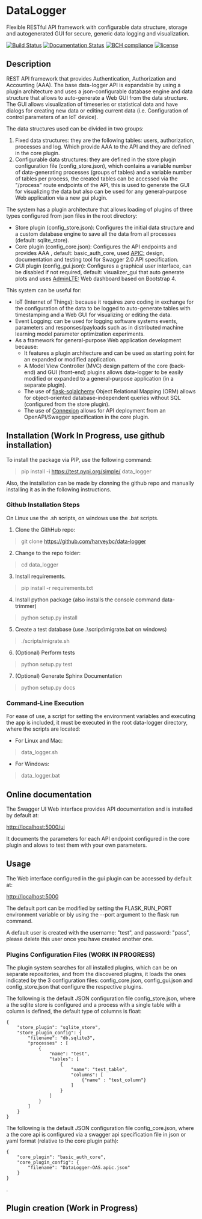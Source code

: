 # DataLogger

Flexible RESTful API framework with configurable data structure, storage and autogenerated GUI for secure, generic data logging and visualization. 

[![Build Status](https://www.travis-ci.com/harveybc/data-logger.svg?branch=master)](https://www.travis-ci.com/harveybc/data-logger)
[![Documentation Status](https://readthedocs.org/projects/docs/badge/?version=latest)](https://harveybc-data_logger.readthedocs.io/en/latest/)
[![BCH compliance](https://bettercodehub.com/edge/badge/harveybc/data_logger?branch=master)](https://bettercodehub.com/)
[![license](https://img.shields.io/github/license/mashape/apistatus.svg?maxAge=2592000)](https://github.com/harveybc/data_logger/blob/master/LICENSE)

## Description

REST API framework that provides Authentication, Authorization and Accounting (AAA). The base data-logger API is expandable by using a plugin architecture and uses a json-configurable database engine and data structure that allows to auto-generate a Web GUI from the data structure. The GUI allows visualization of timeseries or statistical data and have dialogs for creating new data or editing current data (i.e. Configuration of control parameters of an IoT device). 

The data structures used can be divided in two groups: 
1.	Fixed data structures: they are the following tables: users, authorization, processes and log. Which provide AAA to the API and they are defined in the core plugin.
2.	Configurable data structures: they are defined in the store plugin configuration file (config_store.json), which contains a variable number of data-generating processes (groups of tables) and a variable number of tables per process, the created tables can be accessed via the "/process" route endpoints of the API, this is used to generate the GUI for visualizing the data but also can be used for any general-purpose Web application via a new gui plugin. 

The system has a plugin architecture that allows loading of plugins of three types configured from json files in the root directory:  
- Store plugin (config_store.json): Configures the initial data structure and a custom database engine to save all the data from all processes (default: sqlite_store).
- Core plugin (config_core.json): Configures the API endpoints and provides AAA , default: basic_auth_core, used [APIC:](https://github.com/bjdash/apic) design, documentation and testing tool for Swagger 2.0 API specification.
- GUI plugin (config_gui.json): Configures a graphical user interface, can be disabled if not required, default: visualizer_gui that auto generate plots and uses [AdminLTE:](https://github.com/ColorlibHQ/AdminLTE) Web dashboard based on Bootstrap 4.

This system can be useful for:
- IoT (Internet of Things): because it requires zero coding in exchange for the configuration of the data to be logged to auto-generate tables with timestamping and a Web GUI for visualizing or editing the data.
- Event Logging: can be used for logging software systems events, parameters and responses/payloads such as in distributed machine learning model parameter optimization experiments.
- As a framework for general-purpose Web application development because:
    - It features a plugin architecture and can be used as starting point for an expanded or modified application. 
    - A Model View Controller (MVC) design pattern of the core (back-end) and GUI (front-end) plugins allows data-logger to be easily modified or expanded to a general-purpose application (in a separate plugin).
    - The use of [flask-sqlalchemy](https://flask-sqlalchemy.palletsprojects.com/) Object Relational Mapping (ORM) allows for object-oriented database-independent queries without SQL (configured from the store plugin).
    - The use of [Connexion](https://github.com/zalando/connexion) allows for API deployment from an OpenAPI/Swagger specification in the core plugin.

## Installation (Work In Progress, use github installation)

To install the package via PIP, use the following command:

> pip install -i https://test.pypi.org/simple/ data_logger

Also, the installation can be made by clonning the github repo and manually installing it as in the following instructions.

### Github Installation Steps
On Linux use the .sh scripts, on windows use the .bat scripts.

1. Clone the GithHub repo:   
> git clone https://github.com/harveybc/data-logger
2. Change to the repo folder:
> cd data_logger
3. Install requirements.
> pip install -r requirements.txt
4. Install python package (also installs the console command data-trimmer)
> python setup.py install
5. Create a test database (use .\scrips\migrate.bat on windows)
> ./scripts/migrate.sh
6. (Optional) Perform tests
> python setup.py test
7. (Optional) Generate Sphinx Documentation
> python setup.py docs


### Command-Line Execution

For ease of use, a script for setting the environment variables and executing the app is included, it must be executed in the root data-logger directory, where the scripts are located:

* For Linux and Mac:

> data_logger.sh

* For Windows:

> data_logger.bat

## Online documentation 

The Swagger UI Web interface provides API documentation and is installed by default at:

[http://localhost:5000/ui](http://localhost:5000/ui)

It documents the parameters for each API endpoint configured in the core plugin and alows to test them with your own parameters.

## Usage

The Web interface configured in the gui plugin can be accessed by default at:

[http://localhost:5000](http://localhost:5000)

The default port can be modified by setting the FLASK_RUN_PORT environment variable or bly using the --port argument to the flask run command.

A default user is created with the username: "test", and password: "pass", please delete this user once you have created another one.

### Plugins Configuration Files (WORK IN PROGRESS)

The plugin system searches for all installed plugins, which can be on separate repositories, and from the discovered plugins, it loads the ones indicated by the 3 configuration files: config_core.json, config_gui.json and config_store.json that configure the respective plugins.

The following is the default JSON configuration file config_store.json, where a the sqlite store is configured and a process with a single table with a column is defined, the default type of columns is float:

```
{
    "store_plugin": "sqlite_store",
    "store_plugin_config": {
        "filename": "db.sqlite3",
        "processes" : [
            {
                "name": "test",
                "tables": [ 	
                    {
                        "name": "test_table",
                        "columns": [
                            {"name" : "test_column"}
                        ]
                    }
                ]
            }
        ]
    }
}
```

The following is the default JSON configuration file config_core.json, where a the core api is configured via a swagger api specification file in json or yaml format (relative to the core plugin path):

```
{
    "core_plugin": "basic_auth_core", 
    "core_plugin_config": {
        "filename": "DataLogger-OAS.apic.json"
    }
}
```  
.

## Plugin creation (Work in Progress)
 




